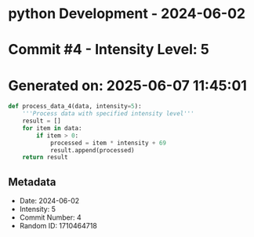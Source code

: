 ﻿# python Development - 2024-06-02
# Commit #4 - Intensity Level: 5
# Generated on: 2025-06-07 11:45:01
```python
def process_data_4(data, intensity=5):
    '''Process data with specified intensity level'''
    result = []
    for item in data:
        if item > 0:
            processed = item * intensity + 69
            result.append(processed)
    return result
```
## Metadata
- Date: 2024-06-02
- Intensity: 5
- Commit Number: 4
- Random ID: 1710464718
